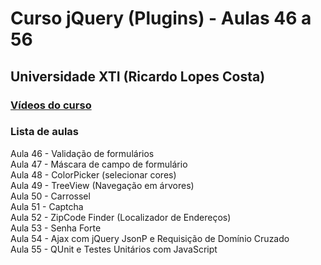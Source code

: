 # Curso jQuery (Plugins) - Aulas 46 a 56
## Universidade XTI (Ricardo Lopes Costa)

### [Vídeos do curso](https://www.youtube.com/watch?v=YOTFZx9CeX4&list=PLxQNfKs8YwvGOv4evjpsB3JWWZnYChp04 )

### Lista de aulas  

Aula 46 - Validação de formulários  
Aula 47 - Máscara de campo de formulário  
Aula 48 - ColorPicker (selecionar cores)  
Aula 49 - TreeView (Navegação em árvores)  
Aula 50 - Carrossel  
Aula 51 - Captcha  
Aula 52 - ZipCode Finder (Localizador de Endereços)  
Aula 53 - Senha Forte  
Aula 54 - Ajax com jQuery JsonP e Requisição de Domínio Cruzado  
Aula 55 - QUnit e Testes Unitários com JavaScript  
